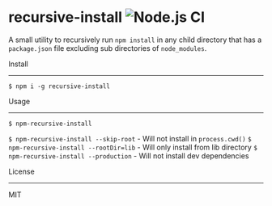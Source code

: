 recursive-install ![Node.js CI](https://github.com/rnarayana/recursive-install/workflows/Node.js%20CI/badge.svg)
===

A small utility to recursively run `npm install` in any child directory that has a `package.json` file excluding sub directories of `node_modules`.

Install

---
`$ npm i -g recursive-install`

Usage

---
`$ npm-recursive-install`

`$ npm-recursive-install --skip-root` - Will not install in `process.cwd()`
`$ npm-recursive-install --rootDir=lib` - Will only install from lib directory
`$ npm-recursive-install --production` - Will not install dev dependencies

License

---
MIT
